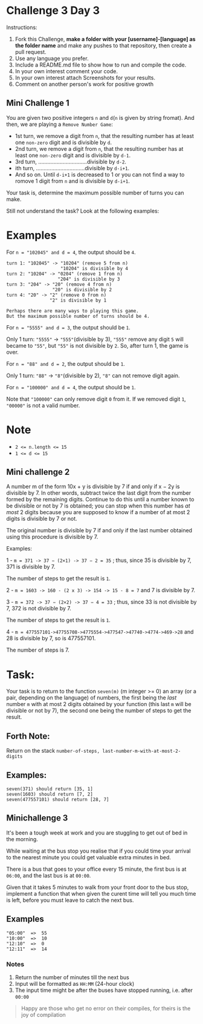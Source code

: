 # Challenge 3 Day 3

Instructions:

1. Fork this Challenge, **make a folder with your [username]-[language] as the folder name** and make any pushes to that repository, then create a pull request.
2. Use any language you prefer.
3. Include a README.md file to show how to run and compile the code.
4. In your own interest comment your code.
5. In your own interest attach Screenshots for your results.
6. Comment on another person's work for positive growth

## Mini Challenge 1

You are given two positive integers `n` and `d`(`n` is given by string fromat). And then, we are playing a `Remove Number Game`:

- 1st turn, we remove a digit from `n`, that the resulting number has at least one `non-zero` digit and is divisible by `d`.
- 2nd turn, we remove a digit from `n`, that the resulting number has at least one `non-zero` digit and is divisible by `d-1`.
- 3rd turn, ................................divisible by `d-2`.
- ith turn, ................................divisible by `d-i+1`.
- And so on. Until `d-i+1` is decreased to 1 or you can not find a way to romove 1 digit from `n` and is divisible by `d-i+1`.

Your task is, determine the maximum possible number of turns you can make.

Still not understand the task? Look at the following examples:

# Examples

For `n = "102045" and d = 4`, the output should be `4`.

```
turn 1: "102045" -> "10204" (remove 5 from n)
                    "10204" is divisible by 4
turn 2: "10204" -> "0204" (remove 1 from n)
                   "204" is divisible by 3
turn 3: "204" -> "20" (remove 4 from n)
                 "20" is divisible by 2
turn 4: "20" -> "2" (remove 0 from n)
                "2" is divisible by 1

Perhaps there are many ways to playing this game.
But the maximum possible number of turns should be 4.
```

For `n = "5555" and d = 3`, the output should be `1`.

Only 1 turn: `"5555"` -> `"555"`(divisible by 3), `"555"` remove any digit `5` will became to `"55"`, but `"55"` is not divisible by `2`. So, after turn 1, the game is over.

For `n = "88" and d = 2`, the output should be `1`.

Only 1 turn: `"88"` -> `"8"`(divisible by 2), `"8"` can not remove digit again.

For `n = "100000" and d = 4`, the output should be `1`.

Note that `"100000"` can only remove digit `0` from it. If we removed digit `1`, `"00000"` is not a valid number.

# Note

- `2 <= n.length <= 15`
- `1 <= d <= 15`



## Mini challenge 2

A number m of the form 10x + y is divisible by 7 if and only if x − 2y is divisible by 7. In other words, subtract twice the last digit from the number formed by the remaining digits. Continue to do this until a number known to be divisible or not by 7 is obtained; you can stop when this number has *at most* 2 digits because you are supposed to know if a number of at most 2 digits is divisible by 7 or not.

The original number is divisible by 7 if and only if the last number obtained using this procedure is divisible by 7.

Examples:

1 - `m = 371 -> 37 − (2×1) -> 37 − 2 = 35` ; thus, since 35 is divisible by 7, 371 is divisible by 7.

The number of steps to get the result is `1`.

2 - `m = 1603 -> 160 - (2 x 3) -> 154 -> 15 - 8 = 7` and 7 is divisible by 7.

3 - `m = 372 -> 37 − (2×2) -> 37 − 4 = 33` ; thus, since 33 is not divisible by 7, 372 is not divisible by 7.

The number of steps to get the result is `1`.

4 - `m = 477557101->47755708->4775554->477547->47740->4774->469->28` and 28 is divisible by 7, so is 477557101.

The number of steps is 7.

# Task:

Your task is to return to the function `seven(m)` (m integer >= 0) an array (or a pair, depending on the language) of numbers, the first being the *last* number `m` with at most 2 digits obtained by your function (this last `m` will be divisible or not by 7), the second one being the number of steps to get the result.

## Forth Note:

Return on the stack `number-of-steps, last-number-m-with-at-most-2-digits`

## Examples:

```
seven(371) should return [35, 1]
seven(1603) should return [7, 2]
seven(477557101) should return [28, 7]
```

## Minichallenge 3

It's been a tough week at work and you are stuggling to get out of bed in the morning.

While waiting at the bus stop you realise that if you could time your arrival to the nearest minute you could get valuable extra minutes in bed.

There is a bus that goes to your office every 15 minute, the first bus is at `06:00`, and the last bus is at `00:00`.

Given that it takes 5 minutes to walk from your front door to the bus stop, implement a function that when given the curent time will tell you much time is left, before you must leave to catch the next bus.

## Examples

```
"05:00"  =>  55
"10:00"  =>  10
"12:10"  =>  0
"12:11"  =>  14
```

### Notes

1. Return the number of minutes till the next bus
2. Input will be formatted as `HH:MM` (24-hour clock)
3. The input time might be after the buses have stopped running, i.e. after `00:00`



> Happy are those who get no error on their compiles, for theirs is the joy of compilation